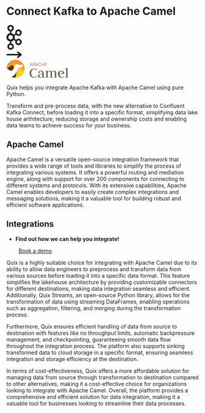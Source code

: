 # Connect Kafka to Apache Camel

<div class="connect-images cards blog-grid-card" markdown>
<div>
<img src="../images/kafka_logo.png" width="40px" />
</div>
<div>
<img src="../images/arrow.svg" width="40px" />
</div>
<div>
<img src="./images/apache-camel_1.jpg" />
</div>
</div>

Quix helps you integrate Apache Kafka with Apache Camel using pure Python.

Transform and pre-process data, with the new alternative to Confluent Kafka Connect, before loading it into a specific format, simplifying data lake house arthitecture, reducing storage and ownership costs and enabling data teams to achieve success for your business.

## Apache Camel

Apache Camel is a versatile open-source integration framework that provides a wide range of tools and libraries to simplify the process of integrating various systems. It offers a powerful routing and mediation engine, along with support for over 200 components for connecting to different systems and protocols. With its extensive capabilities, Apache Camel enables developers to easily create complex integrations and messaging solutions, making it a valuable tool for building robust and efficient software applications.

## Integrations

<div class="grid cards" markdown>

- __Find out how we can help you integrate!__

    <a class="md-button md-button--primary" href="https://share.hsforms.com/1iW0TmZzKQMChk0lxd_tGiw4yjw2?__hstc=175542013.2303933fbd746c0ac86d9ccbe9bc9100.1728383268831.1729603416735.1729620918855.31&__hssc=175542013.1.1729620918855&__hsfp=2132701734" target="_blank" style="margin:.5rem;">Book a demo</a>

</div>


Quix is a highly suitable choice for integrating with Apache Camel due to its ability to allow data engineers to preprocess and transform data from various sources before loading it into a specific data format. This feature simplifies the lakehouse architecture by providing customizable connectors for different destinations, making data integration seamless and efficient. Additionally, Quix Streams, an open-source Python library, allows for the transformation of data using streaming DataFrames, enabling operations such as aggregation, filtering, and merging during the transformation process. 

Furthermore, Quix ensures efficient handling of data from source to destination with features like no throughput limits, automatic backpressure management, and checkpointing, guaranteeing smooth data flow throughout the integration process. The platform also supports sinking transformed data to cloud storage in a specific format, ensuring seamless integration and storage efficiency at the destination. 

In terms of cost-effectiveness, Quix offers a more affordable solution for managing data from source through transformation to destination compared to other alternatives, making it a cost-effective choice for organizations looking to integrate with Apache Camel. Overall, the platform provides a comprehensive and efficient solution for data integration, making it a valuable tool for businesses looking to streamline their data processes.

